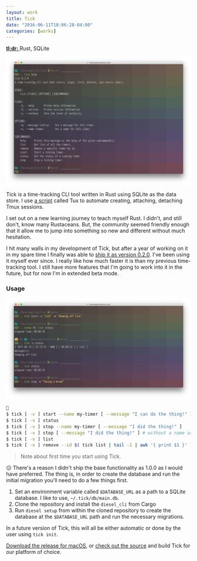 ```yaml
---
layout: work
title: Tick
date: "2016-06-11T18:06:28-04:00"
categories: [works]
---
```


<a href="https://github.com/rogeruiz/tick" target="_blank">
  <strong>tl;dr:</strong>
</a> Rust, SQLite

![Tick Screenshot Help](/img/works/tick-screenshot-help.png)

Tick is a time-tracking CLI tool written in Rust using SQLite as the data store.
I use [a script][tux] called Tux to automate creating, attaching, detaching Tmux
sessions.

[tux]: https://github.com/rogeruiz/.files/blob/master/bin/tux

I set out on a new learning journey to teach myself Rust. I didn't, and still
don't, know many Rustaceans. But, the community seemed friendly enough that it
allow me to jump into something so new and different without much hesitation.

I hit many walls in my development of Tick, but after a year of working on it in
my spare time I finally was able to [ship it as version 0.2.0][tick-ship]. I've
been using it myself ever since. I really like how much faster it is than my
previous time-tracking tool. I still have more features that I'm going to work
into it in the future, but for now I'm in extended beta mode.

[tick-ship]: http://github.com/rogeruiz/tick/releases/v0.2.0

### Usage

![Tick Screenshot Usage](/img/works/tick-screenshot-usage.png)

```sh

$ tick [ -v ] start --name my-timer [ --message "I can do the thing!" ]
$ tick [ -v ] status
$ tick [ -v ] stop --name my-timer [ --message "I did the thing!" ]
$ tick [ -v ] stop [ --message "I did the thing!" ] # without a name argument stops the latest running timer
$ tick [ -v ] list
$ tick [ -v ] remove --id $( tick list | tail -1 | awk '{ print $1 }' ) # delete the latest timer by Timer ID
```

> Note about first time you start using Tick.

😑 There's a reason I didn't ship the base functionality as 1.0.0 as I would
have preferred. The thing is, in order to create the database and run the
initial migration you'll need to do a few things first.

1. Set an environment variable called `$DATABASE_URL` as a path to a SQLite
   database. I like to use, `~/.tick/db/main.db`.
1. Clone the repository and install the `diesel_cli` from Cargo
1. Run `diesel setup` from within the cloned repository to create the database
   at the `$DATABASE_URL` path and run the necessary migrations.

In a future version of Tick, this will all be either automatic or done by the
user using `tick init`.

[Download the release for macOS][tick-macos], or [check out the source][tick-source]
and build Tick for our platform of choice.

[tick-macos]: https://github.com/rogeruiz/tick/releases/download/v0.2.0/tick-macos
[tick-source]: https://github.com/rogeruiz/tick/
